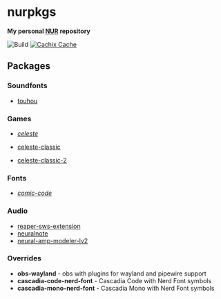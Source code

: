 # nurpkgs

**My personal [NUR](https://github.com/nix-community/NUR) repository**

![Build](https://github.com/mrtnvgr/nurpkgs/workflows/Build/badge.svg)
[![Cachix Cache](https://img.shields.io/badge/cachix-mrtnvgr-blue.svg)](https://mrtnvgr.cachix.org)

## Packages

### Soundfonts

- [touhou](https://musical-artifacts.com/artifacts/433)

### Games

- _[celeste](https://www.celestegame.com)_

- [celeste-classic](https://celesteclassic.github.io)
- [celeste-classic-2](https://mattmakesgames.itch.io/celeste-classic-2)

### Fonts

- _[comic-code](https://tosche.net/fonts/comic-code)_

### Audio

- [reaper-sws-extension](https://www.sws-extension.org)
- [neuralnote](https://github.com/DamRsn/NeuralNote)
- [neural-amp-modeler-lv2](https://github.com/mikeoliphant/neural-amp-modeler-lv2)

### Overrides

- **obs-wayland** - obs with plugins for wayland and pipewire support
- **cascadia-code-nerd-font** - Cascadia Code with Nerd Font symbols
- **cascadia-mono-nerd-font** - Cascadia Mono with Nerd Font symbols
